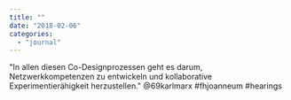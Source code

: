 ```yaml
---
title: ""
date: "2018-02-06"
categories: 
  - "journal"
---
```


"In allen diesen Co-Designprozessen geht es darum, Netzwerkkompetenzen zu entwickeln und kollaborative Experimentierähigkeit herzustellen." @69karlmarx #fhjoanneum #hearings
